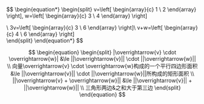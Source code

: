 
$$
\begin{equation*}
\begin{split}
v=\left[
    \begin{array}{c}
    1 \\ 
    2
    \end{array}
\right],
w=\left[
    \begin{array}{c}
    3 \\ 
    4
    \end{array}
\right]   

\\
3v=\left[
    \begin{array}{c}
    3 \\ 
    6
    \end{array}
\right]\\
v+w=\left[
    \begin{array}{c}
    4 \\ 
    6
    \end{array}
\right]  
\end{split}
 \end{equation*}
$$

$$
\begin{equation}
\begin{split}
    |\overrightarrow{v} \cdot \overrightarrow{w}| &\le ||\overrightarrow{v}|| \cdot ||\overrightarrow{w}|| \\
    向量\overrightarrow{v} \cdot \overrightarrow{w}构成的一个平行四边形面积 &\le ||\overrightarrow{v}|| \cdot ||\overrightarrow{w}||所构成的矩形面积 \\
    ||\overrightarrow{v} + \overrightarrow{w}|| &\le ||\overrightarrow{v}|| + ||\overrightarrow{w}|| \\
    三角形两边&之和大于第三边
\end{split}
\end{equation}
$$